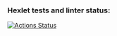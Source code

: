 ### Hexlet tests and linter status:
[![Actions Status](https://github.com/Schartoym/ansible-project-76/workflows/hexlet-check/badge.svg)](https://github.com/Schartoym/ansible-project-76/actions)